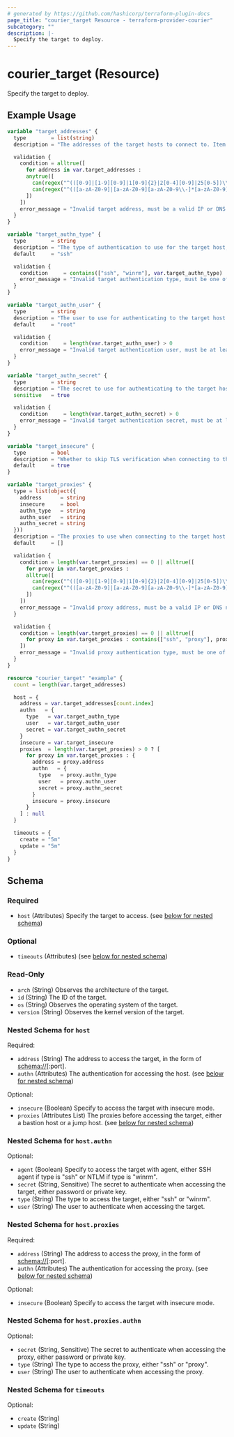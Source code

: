 ```yaml
---
# generated by https://github.com/hashicorp/terraform-plugin-docs
page_title: "courier_target Resource - terraform-provider-courier"
subcategory: ""
description: |-
  Specify the target to deploy.
---
```


# courier_target (Resource)

Specify the target to deploy.

## Example Usage

```terraform
variable "target_addresses" {
  type        = list(string)
  description = "The addresses of the target hosts to connect to. Item can be a IP[:Port] address or a DNS name."

  validation {
    condition = alltrue([
      for address in var.target_addresses :
      anytrue([
        can(regex("^(([0-9]|[1-9][0-9]|1[0-9]{2}|2[0-4][0-9]|25[0-5])\\.){3}([0-9]|[1-9][0-9]|1[0-9]{2}|2[0-4][0-9]|25[0-5])$", split(":", address)[0])),
        can(regex("^(([a-zA-Z0-9]|[a-zA-Z0-9][a-zA-Z0-9\\-]*[a-zA-Z0-9])\\.)*([A-Za-z0-9]|[A-Za-z0-9][A-Za-z0-9\\-]*[A-Za-z0-9])$", split(":", address)[0]))
      ])
    ])
    error_message = "Invalid target address, must be a valid IP or DNS name."
  }
}

variable "target_authn_type" {
  type        = string
  description = "The type of authentication to use for the target host, either `ssh` or `winrm`."
  default     = "ssh"

  validation {
    condition     = contains(["ssh", "winrm"], var.target_authn_type)
    error_message = "Invalid target authentication type, must be one of `ssh` or `winrm`."
  }
}

variable "target_authn_user" {
  type        = string
  description = "The user to use for authenticating to the target host."
  default     = "root"

  validation {
    condition     = length(var.target_authn_user) > 0
    error_message = "Invalid target authentication user, must be at least 1 character long."
  }
}

variable "target_authn_secret" {
  type        = string
  description = "The secret to use for authenticating to the target host. This can be a password or a private key."
  sensitive   = true

  validation {
    condition     = length(var.target_authn_secret) > 0
    error_message = "Invalid target authentication secret, must be at least 1 character long."
  }
}

variable "target_insecure" {
  type        = bool
  description = "Whether to skip TLS verification when connecting to the target host."
  default     = true
}

variable "target_proxies" {
  type = list(object({
    address      = string
    insecure     = bool
    authn_type   = string
    authn_user   = string
    authn_secret = string
  }))
  description = "The proxies to use when connecting to the target host. Item can be a bastion host or connection proxy."
  default     = []

  validation {
    condition = length(var.target_proxies) == 0 || alltrue([
      for proxy in var.target_proxies :
      alltrue([
        can(regex("^(([0-9]|[1-9][0-9]|1[0-9]{2}|2[0-4][0-9]|25[0-5])\\.){3}([0-9]|[1-9][0-9]|1[0-9]{2}|2[0-4][0-9]|25[0-5])$", split(":", proxy.address)[0])),
        can(regex("^(([a-zA-Z0-9]|[a-zA-Z0-9][a-zA-Z0-9\\-]*[a-zA-Z0-9])\\.)*([A-Za-z0-9]|[A-Za-z0-9][A-Za-z0-9\\-]*[A-Za-z0-9])$", split(":", proxy.address)[0]))
      ])
    ])
    error_message = "Invalid proxy address, must be a valid IP or DNS name."
  }

  validation {
    condition = length(var.target_proxies) == 0 || alltrue([
      for proxy in var.target_proxies : contains(["ssh", "proxy"], proxy.authn_type)
    ])
    error_message = "Invalid proxy authentication type, must be one of `ssh` or `proxy`."
  }
}

resource "courier_target" "example" {
  count = length(var.target_addresses)

  host = {
    address = var.target_addresses[count.index]
    authn   = {
      type   = var.target_authn_type
      user   = var.target_authn_user
      secret = var.target_authn_secret
    }
    insecure = var.target_insecure
    proxies  = length(var.target_proxies) > 0 ? [
      for proxy in var.target_proxies : {
        address = proxy.address
        authn   = {
          type   = proxy.authn_type
          user   = proxy.authn_user
          secret = proxy.authn_secret
        }
        insecure = proxy.insecure
      }
    ] : null
  }

  timeouts = {
    create = "5m"
    update = "5m"
  }
}
```

<!-- schema generated by tfplugindocs -->
## Schema

### Required

- `host` (Attributes) Specify the target to access. (see [below for nested schema](#nestedatt--host))

### Optional

- `timeouts` (Attributes) (see [below for nested schema](#nestedatt--timeouts))

### Read-Only

- `arch` (String) Observes the architecture of the target.
- `id` (String) The ID of the target.
- `os` (String) Observes the operating system of the target.
- `version` (String) Observes the kernel version of the target.

<a id="nestedatt--host"></a>
### Nested Schema for `host`

Required:

- `address` (String) The address to access the target, 
in the form of [schema://](ip|dns)[:port].
- `authn` (Attributes) The authentication for accessing the host. (see [below for nested schema](#nestedatt--host--authn))

Optional:

- `insecure` (Boolean) Specify to access the target with insecure mode.
- `proxies` (Attributes List) The proxies before accessing the target, 
either a bastion host or a jump host. (see [below for nested schema](#nestedatt--host--proxies))

<a id="nestedatt--host--authn"></a>
### Nested Schema for `host.authn`

Optional:

- `agent` (Boolean) Specify to access the target with agent,
either SSH agent if type is "ssh" or NTLM if type is "winrm".
- `secret` (String, Sensitive) The secret to authenticate when accessing the target, 
either password or private key.
- `type` (String) The type to access the target, either "ssh" or "winrm".
- `user` (String) The user to authenticate when accessing the target.


<a id="nestedatt--host--proxies"></a>
### Nested Schema for `host.proxies`

Required:

- `address` (String) The address to access the proxy, 
in the form of [schema://](ip|dns)[:port].
- `authn` (Attributes) The authentication for accessing the proxy. (see [below for nested schema](#nestedatt--host--proxies--authn))

Optional:

- `insecure` (Boolean) Specify to access the target with insecure mode.

<a id="nestedatt--host--proxies--authn"></a>
### Nested Schema for `host.proxies.authn`

Optional:

- `secret` (String, Sensitive) The secret to authenticate when accessing the proxy, 
either password or private key.
- `type` (String) The type to access the proxy, either "ssh" or "proxy".
- `user` (String) The user to authenticate when accessing the proxy.




<a id="nestedatt--timeouts"></a>
### Nested Schema for `timeouts`

Optional:

- `create` (String)
- `update` (String)


